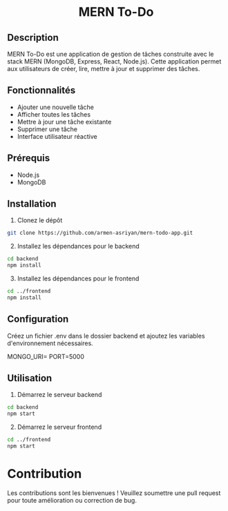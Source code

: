 <h1 align="center"> MERN To-Do</h1>

## Description

MERN To-Do est une application de gestion de tâches construite avec le stack MERN (MongoDB, Express, React, Node.js). Cette application permet aux utilisateurs de créer, lire, mettre à jour et supprimer des tâches.

## Fonctionnalités

- Ajouter une nouvelle tâche
- Afficher toutes les tâches
- Mettre à jour une tâche existante
- Supprimer une tâche
- Interface utilisateur réactive

## Prérequis

- Node.js
- MongoDB

## Installation

1. Clonez le dépôt

```sh
git clone https://github.com/armen-asriyan/mern-todo-app.git
```

2. Installez les dépendances pour le backend

```sh
cd backend
npm install
```

3. Installez les dépendances pour le frontend

```sh
cd ../frontend
npm install
```

## Configuration

Créez un fichier .env dans le dossier backend et ajoutez les variables d'environnement nécessaires.

MONGO_URI=<votre-url-mongodb>
PORT=5000

## Utilisation

1. Démarrez le serveur backend

```sh
cd backend
npm start
```

2. Démarrez le serveur frontend

```sh
cd ../frontend
npm start
```

# Contribution

Les contributions sont les bienvenues ! Veuillez soumettre une pull request pour toute amélioration ou correction de bug.
